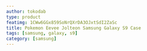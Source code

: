 ```yaml
---
author: tokodab
type: product
featimg: 1CWw6GGx859SoNrQXrDA3OJxtSdI2ZaSc
title: Pokemon Eevee Jolteon Samsung Galaxy S9 Case
tags: [samsung, galaxy, s9]
category: [samsung]
---
```

